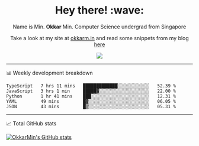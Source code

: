 <h1 align="center"> Hey there! :wave:</h1>

<p align="center">Name is Min. <strong>Okkar</strong> Min. Computer Science undergrad from Singapore</p>

<p align="center">Take a look at my site at <a href="https://okkarm.in" target="_blank">okkarm.in</a> and read some snippets from my blog <a href="https://okkarm.in/blog" target="_blank">here</a></p>

<p align="center">
  <a href="https://okkarm.in/linkedin" target='_blank'>
    <img src="https://img.shields.io/badge/linkedin-%230077B5.svg?&style=for-the-badge&logo=linkedin&logoColor=white" />
  </a>
 </p>

---

📊 Weekly development breakdown

<!--START_SECTION:waka-->
```text
TypeScript   7 hrs 11 mins   █████████████░░░░░░░░░░░░   52.39 % 
JavaScript   3 hrs 1 min     █████▓░░░░░░░░░░░░░░░░░░░   22.00 % 
Python       1 hr 41 mins    ███░░░░░░░░░░░░░░░░░░░░░░   12.31 % 
YAML         49 mins         █▓░░░░░░░░░░░░░░░░░░░░░░░   06.05 % 
JSON         43 mins         █▒░░░░░░░░░░░░░░░░░░░░░░░   05.31 % 
```
<!--END_SECTION:waka-->

---

📈 Total GitHub stats

<p>
  <a href="https://github.com/OkkarMin"><img src="https://github-readme-stats.vercel.app/api?username=OkkarMin&hide_border=true&show_icons=true&theme=graywhite" alt="OkkarMin's GitHub stats"></a>
</p>
